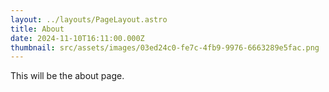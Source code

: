 ```yaml
---
layout: ../layouts/PageLayout.astro
title: About
date: 2024-11-10T16:11:00.000Z
thumbnail: src/assets/images/03ed24c0-fe7c-4fb9-9976-6663289e5fac.png
---
```

This will be the about page.

